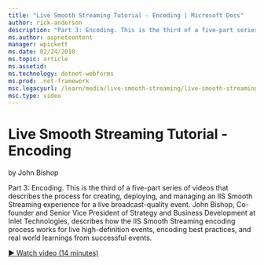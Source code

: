 ```yaml
---
title: "Live Smooth Streaming Tutorial - Encoding | Microsoft Docs"
author: rick-anderson
description: "Part 3: Encoding. This is the third of a five-part series of videos that describes the process for creating, deploying, and managing an IIS Smooth Streaming..."
ms.author: aspnetcontent
manager: wpickett
ms.date: 02/24/2010
ms.topic: article
ms.assetid: 
ms.technology: dotnet-webforms
ms.prod: .net-framework
msc.legacyurl: /learn/media/live-smooth-streaming/live-smooth-streaming-tutorial-encoding
msc.type: video
---
```

Live Smooth Streaming Tutorial - Encoding
====================
by John Bishop

Part 3: Encoding. This is the third of a five-part series of videos that describes the process for creating, deploying, and managing an IIS Smooth Streaming experience for a live broadcast-quality event. John Bishop, Co-founder and Senior Vice President of Strategy and Business Development at Inlet Technologies, describes how the IIS Smooth Streaming encoding process works for live high-definition events, encoding best practices, and real world learnings from successful events.

[&#9654; Watch video (14 minutes)](https://channel9.msdn.com/Blogs/IIS-NET-Site-Videos/live-smooth-streaming-tutorial-encoding)